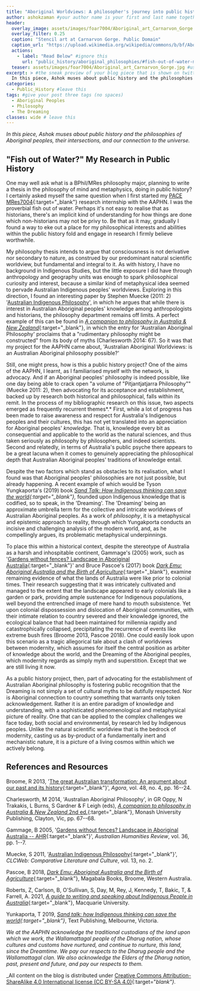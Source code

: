 ```yaml
---
title: "Aboriginal Worldviews: A philosopher's journey into public history" #title - As you can see I have put advice for each section below in the preamble (what is called the YAML) after a #, feel free to leave
author: ashokzaman #your author name is your first and last name together in lower case with no spaces
header:
  overlay_image: assets/images/foar7004/Aboriginal_art_Carnarvon_Gorge.jpg
  overlay_filter: 0.25
  caption: "Stencil art at Carnarvon Gorge. Public Domain"
  caption_url: "https://upload.wikimedia.org/wikipedia/commons/b/bf/Aboriginal_art_Carnarvon_Gorge.jpg"
  actions:
    - label: "Read Below" #ignore this
      url: "public_history/aboriginal_philosophies/#fish-out-of-water-my-research-in-public-history" #ignore this
  teaser: assets/images/foar7004/Aboriginal_art_Carnarvon_Gorge.jpg #usually the same as the header
excerpt: > #the sneak preview of your blog piece that is shown on twitter shares and previews (1 sentence)
  In this piece, Ashok muses about public history and the philosophies of Aboriginal peoples, their intersections, and our connection to the universe.
categories:
  - Public_History #leave this
tags: #give your post three tags (no spaces)
  - Aboriginal Peoples
  - Philosophy
  - The Dreaming
classes: wide # leave this
---
```

_In this piece, Ashok muses about public history and the philosophies of Aboriginal peoples, their intersections, and our connection to the universe._

## "Fish out of Water?" My Research in Public History

One may well ask what is a BPhil/MRes philosophy major, planning to write a thesis in the philosophy of mind and metaphysics, doing in public history? I certainly asked myself the same question when I first started my [PACE MRes7004](https://coursehandbook.mq.edu.au/2020/units/FOAR7004/){:target="_blank"} research internship with the AAPHN. I was the proverbial fish out of water. Perhaps it's not easy to realise that as historians, there's an implicit kind of understanding for how things are done which non-historians may not be privy to. Be that as it may, gradually I found a way to eke out a place for my philosophical interests and abilities within the public history fold and engage in research I firmly believe worthwhile.

My philosophy thesis intends to argue that consciousness is not derivative nor secondary to nature, as construed by our predominant natural scientific worldview, but fundamental and integral to it. As with history, I have no background in Indigenous Studies, but the little exposure I did have through anthropology and geography units was enough to spark philosophical curiosity and interest, because a similar kind of metaphysical idea seemed to pervade Australian Indigenous peoples' worldviews. Exploring in this direction, I found an interesting paper by Stephen Muecke (2011: 2) '[Australian Indigenous Philosophy](https://doi.org/10.7771/1481-4374.1741)', in which he argues that while there is interest in Australian Aboriginal peoples' knowledge among anthropologists and historians, the philosophy department remains off limits. A perfect example of this can be found in [*A companion to philosophy in Australia & New Zealand*](http://library.oapen.org/handle/20.500.12657/31527){:target="_blank"}, in which the entry for 'Australian Aboriginal Philosophy' proclaims that a "rudimentary philosophy might be constructed" from its body of myths (Charlesworth 2014: 67). So it was that my project for the AAPHN came about, 'Australian Aboriginal Worldviews: is an Australian Aboriginal philosophy possible?'

Still, one might press, how is this a public history project? One of the aims of the AAPHN, I learnt, as I familiarised myself with the network, is advocacy. And if an Aboriginal peoples' philosophy is indeed possible, like one day being able to crack open "a volume of "Pitjantjatjarra Philosophy"" (Muecke 2011: 2), then advocating for its acceptance and establishment, backed up by research both historical and philosophical, falls within its remit. In the process of my bibliographic research on this issue, two aspects emerged as frequently recurrent themes*.* First, while a lot of progress has been made to raise awareness and respect for Australia's Indigenous peoples and their cultures, this has not yet translated into an appreciation for Aboriginal peoples' *knowledge.* That is, knowledge every bit as consequential and applicable to the world as the natural sciences, and thus taken seriously as philosophy by philosophers, and indeed scientists. Second and relatedly, in terms of Australia's public psyche there appears to be a great lacuna when it comes to genuinely appreciating the philosophical depth that Australian Aboriginal peoples' traditions of knowledge entail.

Despite the two factors which stand as obstacles to its realisation, what I found was that Aboriginal peoples' philosophies are not just possible, but already happening. A recent example of which would be Tyson Yungkaporta's (2019) book *[Sand Talk: How Indigenous thinking can save the world](https://www.textpublishing.com.au/books/sand-talk){:target="_blank"},* founded upon Indigenous knowledge that is codified, so to speak, in the 'Dreaming'. The 'Dreaming' being an approximate umbrella term for the collective and intricate worldviews of Australian Aboriginal peoples. As a work of *philosophy*, it is a metaphysical and epistemic approach to reality, through which Yungakporta conducts an incisive and challenging analysis of the modern world, and, as he compellingly argues, its problematic metaphysical underpinnings.

To place this within a historical context, despite the stereotype of Australia as a harsh and inhospitable continent, Gammage's (2005) work, such as '[Gardens without fences? Landscape in Aboriginal Australia](http://australianhumanitiesreview.org/2005/07/01/gardens-without-fences-landscape-in-aboriginal-australia/){:target="_blank"}' and Bruce Pascoe's (2017) book [*Dark Emu: Aboriginal Australia and the Birth of Agriculture*](https://www.magabala.com/products/dark-emu){:target="_blank"}, examine remaining evidence of what the lands of Australia were like prior to colonial times. Their research suggesting that it was intricately cultivated and managed to the extent that the landscape appeared to early colonials like a garden or park, providing ample sustenance for Indigenous populations, well beyond the entrenched image of mere hand to mouth subsistence. Yet upon colonial dispossession and dislocation of Aboriginal communities, with their intimate relation to country severed and their knowledge ignored, the ecological balance that had been maintained for millennia rapidly and catastrophically collapsed, precipitating the recurrence of events like extreme bush fires (Broome 2013, Pascoe 2018). One could easily look upon this scenario as a tragic allegorical tale about a clash of worldviews between modernity, which assumes for itself the central position as arbiter of knowledge about the world, and the Dreaming of the Aboriginal peoples, which modernity regards as simply myth and superstition. Except that we are still living it now.

As a public history project, then, part of advocating for the establishment of Australian Aboriginal philosophy is fostering public recognition that the Dreaming is not simply a set of cultural myths to be dutifully respected. Nor is Aboriginal connection to country something that warrants only token acknowledgement. Rather it is an entire paradigm of knowledge and understanding, with a sophisticated phenomenological and metaphysical picture of reality. One that can be applied to the complex challenges we face today, both social and environmental, by research led by Indigenous peoples. Unlike the natural scientific worldview that is the bedrock of modernity, casting us as by-product of a fundamentally inert and mechanistic nature, it is a picture of a living cosmos within which we actively belong.

## References and Resources

Broome, R 2013, '[The great Australian transformation: An argument about our past and its history](https://search.informit.org/doi/10.3316/INFORMIT.736824770983475){:target="_blank"}', *Agora*, vol. 48, no. 4, pp. 16--24.

Charlesworth, M 2014, 'Australian Aboriginal Philosophy', in GR Oppy, N Trakakis, L Burns, S Gardner & F Leigh (eds), [*A companion to philosophy in Australia & New Zealand*,2nd ed.](http://library.oapen.org/handle/20.500.12657/31527){:target="_blank"}, Monash University Publishing, Clayton, Vic, pp. 67--68.

Gammage, B 2005, '[Gardens without fences? Landscape in Aboriginal Australia -- AHR](http://australianhumanitiesreview.org/2005/07/01/gardens-without-fences-landscape-in-aboriginal-australia/){:target="_blank"}', *Australian Humanities Review*, vol. 36, pp. 1--7.

Muecke, S 2011, '[Australian Indigenous Philosophy](https://doi.org/10.7771/1481-4374.1741){:target="_blank"}', *CLCWeb: Comparative Literature and Culture*, vol. 13, no. 2.

Pascoe, B 2018, [*Dark Emu: Aboriginal Australia and the Birth of Agriculture*](https://www.magabala.com/products/dark-emu){:target="_blank"}, Magabala Books, Broome, Western Australia.

Roberts, Z, Carlson, B, O'Sullivan, S, Day, M, Rey, J, Kennedy, T, Bakic, T, & Farrell, A. 2021, [*A guide to writing and speaking about Indigenous People in Australia*](https://doi.org/10.25949/5TFK-5113){:target="_blank"}, Macquarie University.

Yunkaporta, T 2019, *[Sand talk: how Indigenous thinking can save the world](https://www.textpublishing.com.au/books/sand-talk){:target="_blank"}*, Text Publishing, Melbourne, Victoria.


_We at the AAPHN acknowledge the traditional custodians of the land upon which we work, the Wallamattagal people of the Dharug nation, whose cultures and customs have nurtured, and continue to nurture, this land, since the Dreamtime. We pay our respects to the Dharug people and the Wallamattagal clan. We also acknowledge the Elders of the Dharug nation, past, present and future, and pay our respects to them._

_All content on the blog is distributed under [Creative Commons Attribution-ShareAlike 4.0 International license (CC BY-SA 4.0)](https://creativecommons.org/licenses/by-sa/4.0/){:target="_blank"}._